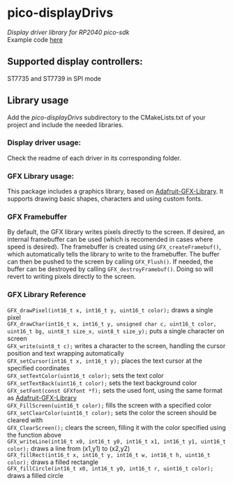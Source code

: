 # pico-displayDrivs
*Display driver library for RP2040 pico-sdk* \
Example code [here](https://github.com/tvlad1234/pico-st7735Example)
## Supported display controllers:
ST7735 and ST7739 in SPI mode

## Library usage
Add the *pico-displayDrivs* subdirectory to the CMakeLists.txt of your project and include the needed libraries.

### Display driver usage:
Check the readme of each driver in its corresponding folder.

### GFX Library usage:
This package includes a graphics library, based on [Adafruit-GFX-Library](https://github.com/adafruit/Adafruit-GFX-Library).
It supports drawing basic shapes, characters and using custom fonts.

### GFX Framebuffer
By default, the GFX library writes pixels directly to the screen. If desired, an internal framebuffer can be used (which is recomended in cases where speed is desired). The framebuffer is created using `GFX_createFramebuf()`, which automatically tells the library to write to the framebuffer. The buffer can then be pushed to the screen by calling `GFX_Flush()`. If needed, the buffer can be destroyed by calling `GFX_destroyFramebuf()`. Doing so will revert to writing pixels directly to the screen.

### GFX Library Reference
`GFX_drawPixel(int16_t x, int16_t y, uint16_t color);` draws a single pixel\
`GFX_drawChar(int16_t x, int16_t y, unsigned char c, uint16_t color,
                          uint16_t bg, uint8_t size_x, uint8_t size_y);` puts a single character on screen\
`GFX_write(uint8_t c);` writes a character to the screen, handling the cursor position and text wrapping automatically\
`GFX_setCursor(int16_t x, int16_t y);` places the text cursor at the specified coordinates\
`GFX_setTextColor(uint16_t color);` sets the text color\
`GFX_setTextBack(uint16_t color);` sets the text background color\
`GFX_setFont(const GFXfont *f);`  sets the used font, using the same format as [Adafruit-GFX-Library](https://github.com/adafruit/Adafruit-GFX-Library) \
`GFX_FillScreen(uint16_t color);` fills the screen with a specified color\
`GFX_setClearColor(uint16_t color);` sets the color the screen should be cleared with\
`GFX_ClearScreen();` clears the screen, filling it with the color specified using the function above\
`GFX_writeLine(int16_t x0, int16_t y0, int16_t x1, int16_t y1, uint16_t color);` draws a line from (x1,y1) to (x2,y2)\
`GFX_fillRect(int16_t x, int16_t y, int16_t w, int16_t h, uint16_t color);` draws a filled rectangle\
`GFX_fillCircle(int16_t x0, int16_t y0, int16_t r, uint16_t color);` draws a filled circle

